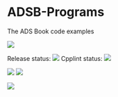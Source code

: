 # ADSB-Programs

The ADS Book code examples

![](https://img.shields.io/github/languages/count/ashtanyuk/ADSB-Programs)

Release status: ![](https://img.shields.io/github/workflow/status/ashtanyuk/ADSB-Programs/release)
Cpplint status: ![](https://img.shields.io/github/workflow/status/ashtanyuk/ADSB-Programs/cpplint)

![](https://img.shields.io/github/directory-file-count/ashtanyuk/ADSB-Programs)
![](https://img.shields.io/github/languages/code-size/ashtanyuk/ADSB-Programs)

![](https://img.shields.io/github/last-commit/ashtanyuk/ADSB-Programs)
